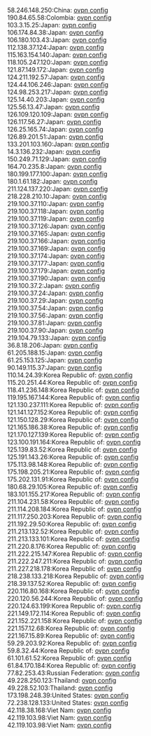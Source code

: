 58.246.148.250:China: [ovpn config](vpn/58_246_148_250.ovpn)  
190.84.65.58:Colombia: [ovpn config](vpn/190_84_65_58.ovpn)  
103.3.15.25:Japan: [ovpn config](vpn/103_3_15_25.ovpn)  
106.174.84.38:Japan: [ovpn config](vpn/106_174_84_38.ovpn)  
106.180.103.43:Japan: [ovpn config](vpn/106_180_103_43.ovpn)  
112.138.37.124:Japan: [ovpn config](vpn/112_138_37_124.ovpn)  
115.163.154.140:Japan: [ovpn config](vpn/115_163_154_140.ovpn)  
118.105.247.120:Japan: [ovpn config](vpn/118_105_247_120.ovpn)  
121.87.149.172:Japan: [ovpn config](vpn/121_87_149_172.ovpn)  
124.211.192.57:Japan: [ovpn config](vpn/124_211_192_57.ovpn)  
124.44.106.246:Japan: [ovpn config](vpn/124_44_106_246.ovpn)  
124.98.253.217:Japan: [ovpn config](vpn/124_98_253_217.ovpn)  
125.14.40.203:Japan: [ovpn config](vpn/125_14_40_203.ovpn)  
125.56.13.47:Japan: [ovpn config](vpn/125_56_13_47.ovpn)  
126.109.120.109:Japan: [ovpn config](vpn/126_109_120_109.ovpn)  
126.117.56.27:Japan: [ovpn config](vpn/126_117_56_27.ovpn)  
126.25.165.74:Japan: [ovpn config](vpn/126_25_165_74.ovpn)  
126.89.201.51:Japan: [ovpn config](vpn/126_89_201_51.ovpn)  
133.201.103.160:Japan: [ovpn config](vpn/133_201_103_160.ovpn)  
14.3.136.232:Japan: [ovpn config](vpn/14_3_136_232.ovpn)  
150.249.71.129:Japan: [ovpn config](vpn/150_249_71_129.ovpn)  
164.70.235.8:Japan: [ovpn config](vpn/164_70_235_8.ovpn)  
180.199.177.100:Japan: [ovpn config](vpn/180_199_177_100.ovpn)  
180.1.61.182:Japan: [ovpn config](vpn/180_1_61_182.ovpn)  
211.124.137.220:Japan: [ovpn config](vpn/211_124_137_220.ovpn)  
218.228.210.10:Japan: [ovpn config](vpn/218_228_210_10.ovpn)  
219.100.37.110:Japan: [ovpn config](vpn/219_100_37_110.ovpn)  
219.100.37.118:Japan: [ovpn config](vpn/219_100_37_118.ovpn)  
219.100.37.119:Japan: [ovpn config](vpn/219_100_37_119.ovpn)  
219.100.37.126:Japan: [ovpn config](vpn/219_100_37_126.ovpn)  
219.100.37.165:Japan: [ovpn config](vpn/219_100_37_165.ovpn)  
219.100.37.166:Japan: [ovpn config](vpn/219_100_37_166.ovpn)  
219.100.37.169:Japan: [ovpn config](vpn/219_100_37_169.ovpn)  
219.100.37.174:Japan: [ovpn config](vpn/219_100_37_174.ovpn)  
219.100.37.177:Japan: [ovpn config](vpn/219_100_37_177.ovpn)  
219.100.37.179:Japan: [ovpn config](vpn/219_100_37_179.ovpn)  
219.100.37.190:Japan: [ovpn config](vpn/219_100_37_190.ovpn)  
219.100.37.2:Japan: [ovpn config](vpn/219_100_37_2.ovpn)  
219.100.37.24:Japan: [ovpn config](vpn/219_100_37_24.ovpn)  
219.100.37.29:Japan: [ovpn config](vpn/219_100_37_29.ovpn)  
219.100.37.54:Japan: [ovpn config](vpn/219_100_37_54.ovpn)  
219.100.37.56:Japan: [ovpn config](vpn/219_100_37_56.ovpn)  
219.100.37.81:Japan: [ovpn config](vpn/219_100_37_81.ovpn)  
219.100.37.90:Japan: [ovpn config](vpn/219_100_37_90.ovpn)  
219.104.79.133:Japan: [ovpn config](vpn/219_104_79_133.ovpn)  
36.8.18.206:Japan: [ovpn config](vpn/36_8_18_206.ovpn)  
61.205.188.15:Japan: [ovpn config](vpn/61_205_188_15.ovpn)  
61.25.153.125:Japan: [ovpn config](vpn/61_25_153_125.ovpn)  
90.149.115.37:Japan: [ovpn config](vpn/90_149_115_37.ovpn)  
110.14.24.39:Korea Republic of: [ovpn config](vpn/110_14_24_39.ovpn)  
115.20.251.44:Korea Republic of: [ovpn config](vpn/115_20_251_44.ovpn)  
118.41.236.148:Korea Republic of: [ovpn config](vpn/118_41_236_148.ovpn)  
119.195.167.144:Korea Republic of: [ovpn config](vpn/119_195_167_144.ovpn)  
121.130.237.111:Korea Republic of: [ovpn config](vpn/121_130_237_111.ovpn)  
121.141.127.152:Korea Republic of: [ovpn config](vpn/121_141_127_152.ovpn)  
121.150.128.29:Korea Republic of: [ovpn config](vpn/121_150_128_29.ovpn)  
121.165.186.38:Korea Republic of: [ovpn config](vpn/121_165_186_38.ovpn)  
121.170.127.139:Korea Republic of: [ovpn config](vpn/121_170_127_139.ovpn)  
123.100.191.164:Korea Republic of: [ovpn config](vpn/123_100_191_164.ovpn)  
125.139.83.52:Korea Republic of: [ovpn config](vpn/125_139_83_52.ovpn)  
125.191.143.26:Korea Republic of: [ovpn config](vpn/125_191_143_26.ovpn)  
175.113.98.148:Korea Republic of: [ovpn config](vpn/175_113_98_148.ovpn)  
175.198.205.21:Korea Republic of: [ovpn config](vpn/175_198_205_21.ovpn)  
175.202.131.91:Korea Republic of: [ovpn config](vpn/175_202_131_91.ovpn)  
180.68.29.105:Korea Republic of: [ovpn config](vpn/180_68_29_105.ovpn)  
183.101.155.217:Korea Republic of: [ovpn config](vpn/183_101_155_217.ovpn)  
211.104.231.58:Korea Republic of: [ovpn config](vpn/211_104_231_58.ovpn)  
211.114.208.184:Korea Republic of: [ovpn config](vpn/211_114_208_184.ovpn)  
211.117.250.203:Korea Republic of: [ovpn config](vpn/211_117_250_203.ovpn)  
211.192.29.50:Korea Republic of: [ovpn config](vpn/211_192_29_50.ovpn)  
211.213.132.52:Korea Republic of: [ovpn config](vpn/211_213_132_52.ovpn)  
211.213.133.101:Korea Republic of: [ovpn config](vpn/211_213_133_101.ovpn)  
211.220.8.176:Korea Republic of: [ovpn config](vpn/211_220_8_176.ovpn)  
211.222.215.147:Korea Republic of: [ovpn config](vpn/211_222_215_147.ovpn)  
211.222.247.211:Korea Republic of: [ovpn config](vpn/211_222_247_211.ovpn)  
211.227.218.178:Korea Republic of: [ovpn config](vpn/211_227_218_178.ovpn)  
218.238.133.218:Korea Republic of: [ovpn config](vpn/218_238_133_218.ovpn)  
218.39.137.52:Korea Republic of: [ovpn config](vpn/218_39_137_52.ovpn)  
220.116.80.168:Korea Republic of: [ovpn config](vpn/220_116_80_168.ovpn)  
220.120.56.244:Korea Republic of: [ovpn config](vpn/220_120_56_244.ovpn)  
220.124.63.199:Korea Republic of: [ovpn config](vpn/220_124_63_199.ovpn)  
221.149.172.114:Korea Republic of: [ovpn config](vpn/221_149_172_114.ovpn)  
221.152.221.158:Korea Republic of: [ovpn config](vpn/221_152_221_158.ovpn)  
221.157.12.68:Korea Republic of: [ovpn config](vpn/221_157_12_68.ovpn)  
221.167.15.89:Korea Republic of: [ovpn config](vpn/221_167_15_89.ovpn)  
59.29.203.92:Korea Republic of: [ovpn config](vpn/59_29_203_92.ovpn)  
59.8.32.44:Korea Republic of: [ovpn config](vpn/59_8_32_44.ovpn)  
61.101.61.52:Korea Republic of: [ovpn config](vpn/61_101_61_52.ovpn)  
61.84.170.184:Korea Republic of: [ovpn config](vpn/61_84_170_184.ovpn)  
77.82.253.43:Russian Federation: [ovpn config](vpn/77_82_253_43.ovpn)  
49.228.250.123:Thailand: [ovpn config](vpn/49_228_250_123.ovpn)  
49.228.52.103:Thailand: [ovpn config](vpn/49_228_52_103.ovpn)  
173.198.248.39:United States: [ovpn config](vpn/173_198_248_39.ovpn)  
72.238.128.133:United States: [ovpn config](vpn/72_238_128_133.ovpn)  
42.118.38.168:Viet Nam: [ovpn config](vpn/42_118_38_168.ovpn)  
42.119.103.98:Viet Nam: [ovpn config](vpn/42_119_103_98.ovpn)  
42.119.103.98:Viet Nam: [ovpn config](vpn/42_119_103_98.ovpn)  

